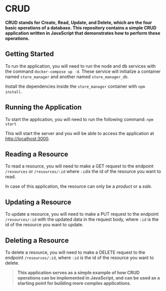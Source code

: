 #  CRUD

****CRUD stands for Create, Read, Update, and Delete, which are the four basic operations of a database. This repository contains a simple CRUD application written in JavaScript that demonstrates how to perform these operations.****


## Getting Started

To run the application, you will need to run the node and db services with the command `docker-compose up -d`. These service will initialize a container named `store_manager` and another named `store_manager_db`.

Install the dependencies inside the `store_manager` container with `npm install`.

## Running the Application

To start the application, you will need to run the following command: `npm start`

This will start the server and you will be able to access the application at [http://localhost:3000](http://localhost:3000/).

## Reading a Resource

To read a resource, you will need to make a GET request to the endpoint `/resources` or  `/resources/:id` where  `:id`is the id of the resource you want to read.

In case of this application, the resource can only be a *product* or a *sale*.

## Updating a Resource

To update a resource, you will need to make a PUT request to the endpoint `/resources/:id` with the updated data in the request body, where `:id` is the id of the resource you want to update.

## Deleting a Resource

To delete a resource, you will need to make a DELETE request to the endpoint `/resources/:id`, where `:id` is the id of the resource you want to delete.
 

> **This application serves as a simple example of how CRUD operations can be implemented in JavaScript, and can be used as a starting point
> for building more complex applications.**

